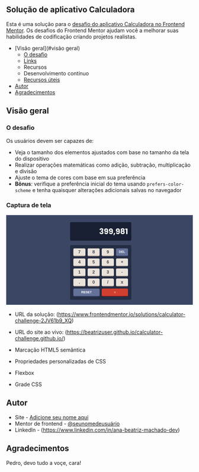 ## Solução de aplicativo Calculadora

Esta é uma solução para o [desafio do aplicativo Calculadora no Frontend Mentor](https://www.frontendmentor.io/challenges/calculator-app-9lteq5N29). Os desafios do Frontend Mentor ajudam você a melhorar suas habilidades de codificação criando projetos realistas.

- [Visão geral](#visão geral)
  - [O desafio](#the-challenge)
  - [Links](#links)
  - Recursos
  - Desenvolvimento contínuo
  - [Recursos úteis](#useful-resources)
- [Autor](#autor)
- [Agradecimentos](#agradecimentos)


## Visão geral

### O desafio

Os usuários devem ser capazes de:

- Veja o tamanho dos elementos ajustados com base no tamanho da tela do dispositivo
- Realizar operações matemáticas como adição, subtração, multiplicação e divisão
- Ajuste o tema de cores com base em sua preferência
- **Bônus**: verifique a preferência inicial do tema usando `prefers-color-scheme` e tenha quaisquer alterações adicionais salvas no navegador

### Captura de tela

![](./screenshot.png)

- URL da solução: (https://www.frontendmentor.io/solutions/calculator-challenge-2JV61b9_XQ)
- URL do site ao vivo: (https://beatrizuser.github.io/calculator-challenge.github.io/)


- Marcação HTML5 semântica
- Propriedades personalizadas de CSS
- Flexbox
- Grade CSS


## Autor

- Site - [Adicione seu nome aqui](https://www.your-site.com)
- Mentor de frontend - [@seunomedeusuário](https://www.frontendmentor.io/profile/BeatrizUser)
- LinkedIn - (https://www.linkedin.com/in/ana-beatriz-machado-dev)


## Agradecimentos

Pedro, devo tudo a voçe, cara!
